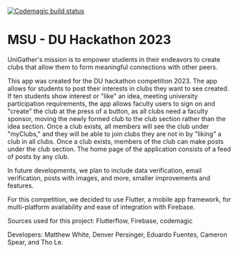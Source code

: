 [![Codemagic build status](https://api.codemagic.io/apps/65359475cb532703c0cb6498/65359475cb532703c0cb6497/status_badge.svg)](https://codemagic.io/apps/65359475cb532703c0cb6498/65359475cb532703c0cb6497/latest_build)

# MSU - DU Hackathon 2023

UniGather's mission is to empower students in their endeavors to create clubs that allow them to form meaningful connections with other peers.

This app was created for the DU hackathon competition 2023. The app allows for students to post their interests in clubs they want to see created. If ten students show interest or "like" an idea, meeting university participation requirements, the app allows faculty users to sign on and "create" the club at the press of a button, as all clubs need a faculty sponsor, moving the newly formed club to the club section rather than the idea section. Once a club exists, all members will see the club under "myClubs," and they will be able to join clubs they are not in by "liking" a club in all clubs. Once a club exists, members of the club can make posts under the club section. The home page of the application consists of a feed of posts by any club.

In future developments, we plan to include data verification, email verification, posts with images, and more, smaller improvements and features.

For this competition, we decided to use Flutter, a mobile app framework, for multi-platform availability and ease of integration with Firebase.

Sources used for this project:
Flutterflow, Firebase, codemagic

Developers: Matthew White, Denver Persinger, Eduardo Fuentes, Cameron Spear, and Tho Le.
